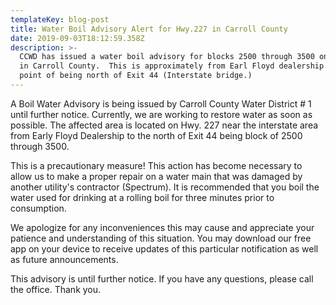 ```yaml
---
templateKey: blog-post
title: Water Boil Advisory Alert for Hwy.227 in Carroll County
date: 2019-09-03T18:12:59.358Z
description: >-
  CCWD has issued a water boil advisory for blocks 2500 through 3500 on Hwy. 227
  in Carroll County.  This is approximately from Earl Floyd dealership to the
  point of being north of Exit 44 (Interstate bridge.)
---
```

A Boil Water Advisory is being issued by Carroll County Water District # 1 until further notice.  Currently, we are working to restore water as soon as possible.  The affected area is located on Hwy. 227 near the interstate area from Early Floyd Dealership to the north of Exit 44 being block of 2500 through 3500.    

This is a precautionary measure!  This action has become necessary to allow us to make a proper repair on a water main that was damaged by another utility's contractor (Spectrum).    It is recommended that you boil the water used for drinking at a rolling boil for three minutes prior to consumption.

We apologize for any inconveniences this may cause and appreciate your patience and understanding of this situation.  You may download our free app on your device to receive updates of this particular notification as well as future announcements.  

This advisory is until further notice.  If you have any questions, please call the office.  Thank you.
